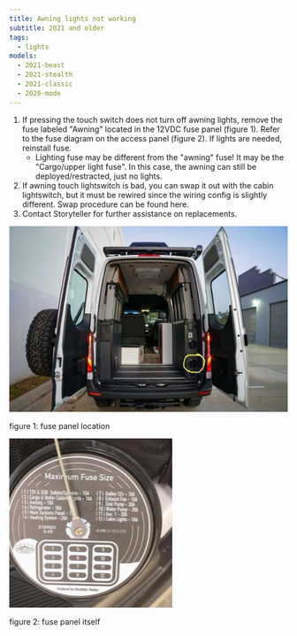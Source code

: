 ```yaml
---
title: Awning lights not working
subtitle: 2021 and older
tags:
  - lights
models:
  - 2021-beast
  - 2021-stealth
  - 2021-classic
  - 2020-mode
---
```


1. If pressing the touch switch does not turn off awning lights, remove the fuse labeled "Awning" located in the 12VDC fuse panel (figure 1). Refer to the fuse diagram on the access panel (figure 2). If lights are needed, reinstall fuse.
   - Lighting fuse may be different from the "awning" fuse! It may be the "Cargo/upper light fuse". In this case, the awning can still be deployed/restracted, just no lights.
2. If awning touch lightswitch is bad, you can swap it out with the cabin lightswitch, but it must be rewired since the wiring config is slightly different. Swap procedure can be found here.
3. Contact Storyteller for further assistance on replacements.

![Reference for fuse panel location](images/fuse-panel-location.jpg)

figure 1: fuse panel location

![Reference for fuse panel itself](images/fuse-panel.jpg)

figure 2: fuse panel itself
